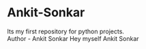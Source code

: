 # Ankit-Sonkar
Its my first repository for python projects.
<br>
Author - Ankit Sonkar 
Hey myself Ankit Sonkar 
